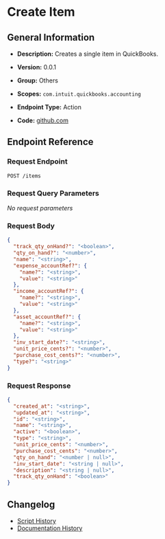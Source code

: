 <!-- BEGIN GENERATED CONTENT -->
# Create Item

## General Information

- **Description:** Creates a single item in QuickBooks.

- **Version:** 0.0.1
- **Group:** Others
- **Scopes:** `com.intuit.quickbooks.accounting`
- **Endpoint Type:** Action
- **Code:** [github.com](https://github.com/NangoHQ/integration-templates/tree/main/integrations/quickbooks-sandbox/actions/create-item.ts)


## Endpoint Reference

### Request Endpoint

`POST /items`

### Request Query Parameters

_No request parameters_

### Request Body

```json
{
  "track_qty_onHand?": "<boolean>",
  "qty_on_hand?": "<number>",
  "name": "<string>",
  "expense_accountRef?": {
    "name?": "<string>",
    "value": "<string>"
  },
  "income_accountRef?": {
    "name?": "<string>",
    "value": "<string>"
  },
  "asset_accountRef?": {
    "name?": "<string>",
    "value": "<string>"
  },
  "inv_start_date?": "<string>",
  "unit_price_cents?": "<number>",
  "purchase_cost_cents?": "<number>",
  "type?": "<string>"
}
```

### Request Response

```json
{
  "created_at": "<string>",
  "updated_at": "<string>",
  "id": "<string>",
  "name": "<string>",
  "active": "<boolean>",
  "type": "<string>",
  "unit_price_cents": "<number>",
  "purchase_cost_cents": "<number>",
  "qty_on_hand": "<number | null>",
  "inv_start_date": "<string | null>",
  "description": "<string | null>",
  "track_qty_onHand": "<boolean>"
}
```

## Changelog

- [Script History](https://github.com/NangoHQ/integration-templates/commits/main/integrations/quickbooks-sandbox/actions/create-item.ts)
- [Documentation History](https://github.com/NangoHQ/integration-templates/commits/main/integrations/quickbooks-sandbox/actions/create-item.md)

<!-- END  GENERATED CONTENT -->

